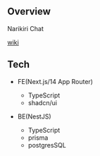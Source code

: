 ## Overview

Narikiri Chat

[wiki](https://ja.wikipedia.org/wiki/%E3%81%AA%E3%82%8A%E3%81%8D%E3%82%8A)

## Tech

- FE(Next.js/14 App Router)

  - TypeScript
  - shadcn/ui

- BE(NestJS)
  - TypeScript
  - prisma
  - postgresSQL
